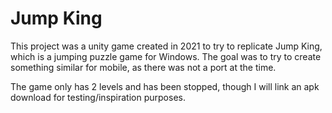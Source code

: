 # Jump King

This project was a unity game created in 2021 to try to replicate Jump King, which is a jumping puzzle game for Windows.
The goal was to try to create something similar for mobile, as there was not a port at the time.

The game only has 2 levels and has been stopped, though I will link an apk download for testing/inspiration purposes.
